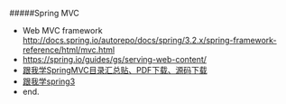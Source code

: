 
#####Spring MVC
- Web MVC framework <http://docs.spring.io/autorepo/docs/spring/3.2.x/spring-framework-reference/html/mvc.html>
- <https://spring.io/guides/gs/serving-web-content/>
- [跟我学SpringMVC目录汇总贴、PDF下载、源码下载](http://jinnianshilongnian.iteye.com/blog/1752171)
- [跟我学spring3](http://jinnianshilongnian.iteye.com/blog/1482071)
- end.



